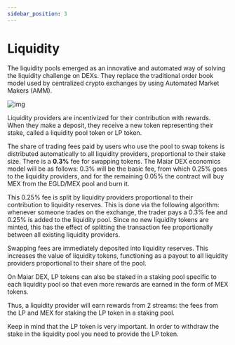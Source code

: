 ```yaml
---
sidebar_position: 3
---
```


# Liquidity

The liquidity pools emerged as an innovative and automated way of solving the liquidity challenge on DEXs. They replace the traditional order book model used by centralized crypto exchanges by using Automated Market Makers (AMM).

![img](/docs/liquidity-pools.png)

Liquidity providers are incentivized for their contribution with rewards. When they make a deposit, they receive a new token representing their stake, called a liquidity pool token or LP token.

The share of trading fees paid by users who use the pool to swap tokens is distributed automatically to all liquidity providers, proportional to their stake size. There is a **0.3%** fee for swapping tokens. The Maiar DEX economics model will be as follows: 0.3% will be the basic fee, from which 0.25% goes to the liquidity providers, and for the remaining 0.05% the contract will buy MEX from the EGLD/MEX pool and burn it.

This 0.25% fee is split by liquidity providers proportional to their contribution to liquidity reserves. This is done via the following algorithm: whenever someone trades on the exchange, the trader pays a 0.3% fee and 0.25% is added to the liquidity pool. Since no new liquidity tokens are minted, this has the effect of splitting the transaction fee proportionally between all existing liquidity providers.

Swapping fees are immediately deposited into liquidity reserves. This increases the value of liquidity tokens, functioning as a payout to all liquidity providers proportional to their share of the pool.

On Maiar DEX, LP tokens can also be staked in a staking pool specific to each liquidity pool so that even more rewards are earned in the form of MEX tokens.

Thus, a liquidity provider will earn rewards from 2 streams: the fees from the LP and MEX for staking the LP token in a staking pool.

Keep in mind that the LP token is very important. In order to withdraw the stake in the liquidity pool you need to provide the LP token.
